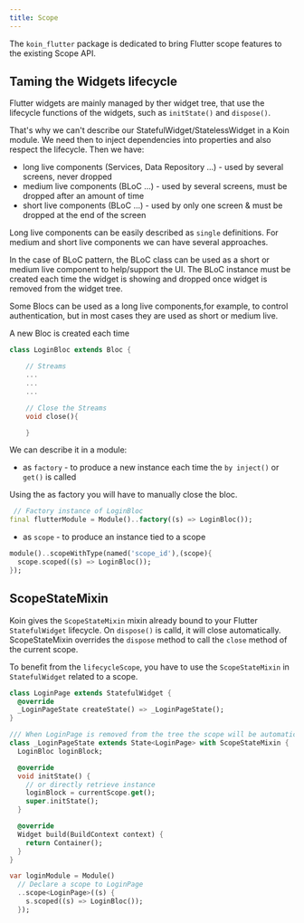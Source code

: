 ```yaml
---
title: Scope
---
```



The `koin_flutter` package is dedicated to bring Flutter scope features to the existing Scope API.


## Taming the Widgets lifecycle

Flutter widgets are mainly managed by ther widget tree, that use the lifecycle functions of the widgets, such as
`initState()` and `dispose()`.

That's why we can't describe our StatefulWidget/StatelessWidget in a Koin module. We need then to inject dependencies into properties and also respect the lifecycle.
Then we have:

* long live components (Services, Data Repository ...) - used by several screens, never dropped
* medium live components (BLoC ...) - used by several screens, must be dropped after an amount of time
* short live components (BLoC ...) - used by only one screen & must be dropped at the end of the screen

Long live components can be easily described as `single` definitions. For medium and short live components we can have several approaches.

In the case of BLoC pattern, the BLoC class can be used as a short or medium live component to help/support the UI. The BLoC instance must be created each time the widget is showing and dropped once widget is removed from the widget tree.

Some Blocs can be used as a long live components,for example, to control authentication,
but in most cases they are used as short or medium live.


A new Bloc is created each time

```dart
class LoginBloc extends Bloc {

    // Streams
    ...
    ...
    ...

    // Close the Streams
    void close(){

    }
```

We can describe it in a module:


* as `factory` - to produce a new instance each time the `by inject()` or `get()` is called

Using the as factory you will have to manually close the bloc.

```dart
 // Factory instance of LoginBloc
final flutterModule = Module()..factory((s) => LoginBloc());
```

* as `scope` - to produce an instance tied to a scope

```dart
module()..scopeWithType(named('scope_id'),(scope){
  scope.scoped((s) => LoginBloc());
});
```

## ScopeStateMixin

Koin gives the `ScopeStateMixin` mixin already bound to your Flutter `StatefulWidget` lifecycle. On `dispose()` is calld, it will close automatically. ScopeStateMixin overrides the `dispose` method to call the `close` method of the current scope.

To benefit from the `lifecycleScope`, you have to use the `ScopeStateMixin` in `StatefulWidget` related to a scope.


```dart
class LoginPage extends StatefulWidget {
  @override
  _LoginPageState createState() => _LoginPageState();
}

/// When LoginPage is removed from the tree the scope will be automatically closed.
class _LoginPageState extends State<LoginPage> with ScopeStateMixin {
  LoginBloc loginBlock;

  @override
  void initState() {
    // or directly retrieve instance
    loginBlock = currentScope.get();
    super.initState();
  }

  @override
  Widget build(BuildContext context) {
    return Container();
  }
}
```

```dart
var loginModule = Module()
  // Declare a scope to LoginPage
  ..scope<LoginPage>((s) {
    s.scoped((s) => LoginBloc());
  });
```
